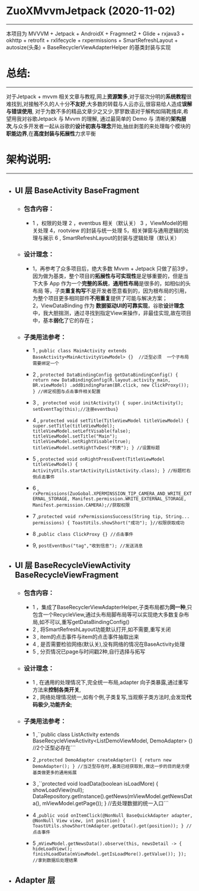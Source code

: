 # ZuoXMvvmJetpack (2020-11-02)  
***
本项目为 MVVVM + Jetpack + AndroidX + Fragmnet2 + Glide + rxjava3 + okhttp + retrofit + rxlifecycle + rxpermissions + SmartRefreshLayout +  autosize(头条) + BaseRecyclerViewAdapterHelper 的基类封装与实现 
  
# 总结: 
****
对于Jetpack + mvvm  相关文章与教程,网上**资源繁多**,对于层次分明的**系统教程**很难找到,对接触不久的人十分**不友好**,大多数的转载与人云亦云,很容易给人造成**误解与错误使用**,
对于为数不多的精品文章少之又少,寥寥数语对于解构如隔靴搔痒,希望用我对谷歌Jetpack 与 Mvvm 的理解, 通过最简单的 Demo 与 清晰的**架构层次**,与众多开发者一起从谷歌的**设计初衷与理念**开始,抽丝剥茧的来处理每个模块的**职能边界**,在**高度封装与拓展性**力求平衡

# 架构说明:  
***
- ## UI 层  BaseActivity BaseFragment
	- ### 包含内容： 
 		- 1 ，权限的处理  2 ，eventbus 相关（默认关）  3 ，ViewModel的相关处理  4，rootview 的封装与统一处理  5，相关弹窗与通用逻辑的处理与展示   6 , SmartRefreshLayout的封装与逻辑处理（默认关）
	- ### 设计理念：
		- 1，再参考了众多项目后，绝大多数 Mvvm + Jetpack 只做了前3步，因为做为基类，整个项目的**拓展性与可实现性**是足够重要的，但是当下大多 App 作为一个**完整的系统**，**通用性布局**是很多的，如相似的头布局  等，子类**重复构写**不是开发者愿意看到的，因为根布局的引用，为整个项目更多相同部件**不用重复**提供了可能与解决方案；  
  2，ViewDataBinding 作为 **数据驱动UI的可靠实现**，谷歌**设计理念**中，我大胆揣测，通过寻找到指定View来操作，非最佳实现,故在项目中，基本**弱化**了它的存在；
	- ### 子类用法参考：
		- 1 , ```public class MainActivity extends BaseActivity<MainActivityViewModel> {}  //泛型必须  一个子布局需要绑定一个 ``` 
		 
		- 2 , ``` protected DataBindingConfig getDataBindingConfig() {
		return new DataBindingConfig(R.layout.activity_main, BR.viewModel)
		.addBindingParam(BR.click, new ClickProxy());
	} //绑定视图与点击事件相关配置 ```
	  
		- 3 , ``` protected void initActivity() {
		super.initActivity();
		setEventTag(this);//注册eventbus}```
		  
		- 4 , ```protected void setTitle(TitleViewModel titleViewModel) {
		super.setTitle(titleViewModel);
		titleViewModel.setLeftVisable(false);
		titleViewModel.setTitle("Main");
		titleViewModel.setRightVisable(true);
		titleViewModel.setRightTvDes("列表");
	} //设置标题```
		  
		- 5 , ```protected void onRightPressEvent(TitleViewModel titleViewModel) {
		ActivityUtils.startActivity(ListActivity.class);
	} //标题栏右侧点击事件 ```
	   
		- 6 , ```rxPermissions(ZuoGobal.XPERMINSSION_TIP_CAMERA_AND_WRITE_EXTERNAL_STORAGE, Manifest.permission.WRITE_EXTERNAL_STORAGE, Manifest.permission.CAMERA);//获取权限```
		  
		- 7 ,``` protected void rxPermissionsSuccess(String tip, String... permissions) {
		ToastUtils.showShort("成功");
	}//权限获取成功 ```
	  
		- 8 ,```public class ClickProxy {} //点击事件```
  
		- 9, ```postEventBus("tag","收到信息"); //发送消息```
- ## UI 层  BaseRecycleViewActivity BaseRecycleViewFragment	
	- ### 包含内容：
 		- 1 ，集成了BaseRecyclerViewAdapterHelper,子类布局都为**同一种**,只包含一个RecycleView,通过头布局脚布局等可以实现绝大多数复杂布局,如不可以,重写getDataBindingConfig()
		- 2 , 将SmartRefreshLayout功能默认打开,如不需要,重写关闭
		- 3 , item的点击事件与item的点击事件抽取出来
		- 4 , 是否需要检验网络(默认关),没有网络的情况在BaseActivity处理
		- 5 , 分页情况已page与时间戳2种,自行选择与拓写
	- ### 设计理念：
		- 1 , 在通用的处理情况下,完全统一布局,adapter 向子类暴露,通过重写方法来**控制各类开关**,
		- 2 , 网络处理情况统一,如有个例,子类复写,当观察子类方法时,会发现**代码极少,功能齐全**;
	- ### 子类用法参考：
		- 1 ,``public class ListActivity extends BaseRecycleViewActivity<ListDemoViewModel, DemoAdapter> {) //2个泛型必存在```
		  
	 	- 2 ,```protected DemoAdapter createAdapter() {
		return new DemoAdapter();
	} //当泛型存在时,基类已经获取到,做这一步的目的是方便基类做更多的通用拓展```
		  
		- 3 ,``protected void loadData(boolean isLoadMore) {
		showLoadView(null);
		DataRepository.getInstance().getNews(mViewModel.getNewsData(), mViewModel.getPage());
	} //去处理数据的统一入口```
		  
		- 4 ,```public void onItemClick(@NonNull BaseQuickAdapter adapter, @NonNull View view, int position) {
		ToastUtils.showShort(mAdapter.getData().get(position));
	} //点击事件```
		  
		- 5 ,```mViewModel.getNewsData().observe(this, newsDetail -> {
			hideLoadView();
			finishLoadData(mViewModel.getIsLoadMore().getValue());
		}); //拿到数据后处理结果```
		  
- ## Adapter 层
 
		
	
		  
		
		
	
	
	
  
  
  








